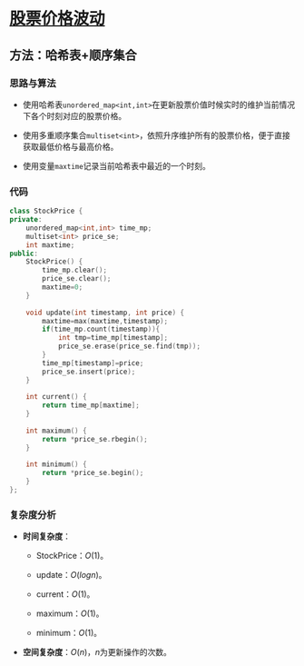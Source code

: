 # [股票价格波动](https://leetcode-cn.com/problems/stock-price-fluctuation/)

## 方法：哈希表+顺序集合

### 思路与算法

- 使用哈希表``unordered_map<int,int>``在更新股票价值时候实时的维护当前情况下各个时刻对应的股票价格。

- 使用多重顺序集合``multiset<int>``，依照升序维护所有的股票价格，便于直接获取最低价格与最高价格。

- 使用变量``maxtime``记录当前哈希表中最近的一个时刻。

### 代码

```c++
class StockPrice {
private:
    unordered_map<int,int> time_mp;
    multiset<int> price_se;
    int maxtime;
public:
    StockPrice() {
        time_mp.clear();
        price_se.clear();
        maxtime=0;
    }
    
    void update(int timestamp, int price) {
        maxtime=max(maxtime,timestamp);
        if(time_mp.count(timestamp)){
            int tmp=time_mp[timestamp];
            price_se.erase(price_se.find(tmp));
        }
        time_mp[timestamp]=price;
        price_se.insert(price);
    }
    
    int current() {
        return time_mp[maxtime];
    }
    
    int maximum() {
        return *price_se.rbegin();
    }
    
    int minimum() {
        return *price_se.begin();
    }
};
```

### 复杂度分析

- **时间复杂度**：

   - StockPrice：$O(1)$。

   - update：$O(logn)$。

   - current：$O(1)$。

   - maximum：$O(1)$。

   - minimum：$O(1)$。

- **空间复杂度**：$O(n)$，$n$为更新操作的次数。
